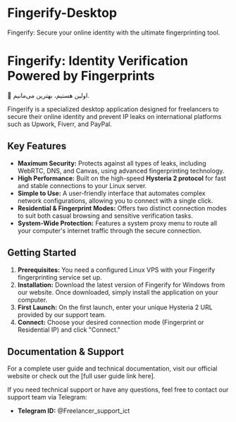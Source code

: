 # Fingerify-Desktop
Fingerify: Secure your online identity with the ultimate fingerprinting tool.

# Fingerify: Identity Verification Powered by Fingerprints

🚀 اولین هستیم، بهترین می‌مانیم.

Fingerify is a specialized desktop application designed for freelancers to secure their online identity and prevent IP leaks on international platforms such as Upwork, Fiverr, and PayPal.

## Key Features

* **Maximum Security:** Protects against all types of leaks, including WebRTC, DNS, and Canvas, using advanced fingerprinting technology.
* **High Performance:** Built on the high-speed **Hysteria 2 protocol** for fast and stable connections to your Linux server.
* **Simple to Use:** A user-friendly interface that automates complex network configurations, allowing you to connect with a single click.
* **Residential & Fingerprint Modes:** Offers two distinct connection modes to suit both casual browsing and sensitive verification tasks.
* **System-Wide Protection:** Features a system proxy menu to route all your computer's internet traffic through the secure connection.

## Getting Started

1.  **Prerequisites:** You need a configured Linux VPS with your Fingerify fingerprinting service set up.
2.  **Installation:** Download the latest version of Fingerify for Windows from our website. Once downloaded, simply install the application on your computer.
3.  **First Launch:** On the first launch, enter your unique Hysteria 2 URL provided by our support team.
4.  **Connect:** Choose your desired connection mode (Fingerprint or Residential IP) and click "Connect."

## Documentation & Support

For a complete user guide and technical documentation, visit our official website or check out the [full user guide link here].

If you need technical support or have any questions, feel free to contact our support team via Telegram:

* **Telegram ID:** @Freelancer_support_ict
